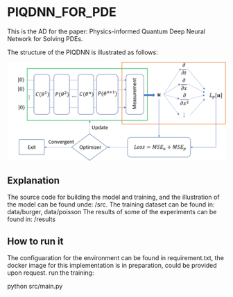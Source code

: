 # PIQDNN_FOR_PDE

This is the AD for the paper: Physics-informed Quantum Deep Neural Network for Solving PDEs. 

The structure of the PIQDNN is illustrated as follows:

![image info](./src/PIDNNModel.png)

## Explanation
The source code for building the model and training, and the illustration of the model can be found unde: /src. 
The training dataset can be found in: data/burger, data/poisson
The results of some of the experiments can be found in: /results


## How to run it
The configuaration for the environment can be found in requirement.txt, the docker image for this implementation is in preparation, could be provided upon request.
run the training:

  python src/main.py



